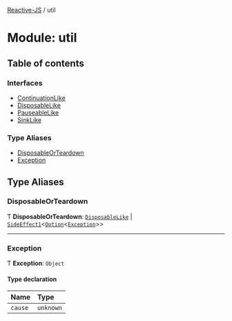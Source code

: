 [Reactive-JS](../README.md) / util

# Module: util

## Table of contents

### Interfaces

- [ContinuationLike](../interfaces/util.ContinuationLike.md)
- [DisposableLike](../interfaces/util.DisposableLike.md)
- [PauseableLike](../interfaces/util.PauseableLike.md)
- [SinkLike](../interfaces/util.SinkLike.md)

### Type Aliases

- [DisposableOrTeardown](util.md#disposableorteardown)
- [Exception](util.md#exception)

## Type Aliases

### DisposableOrTeardown

Ƭ **DisposableOrTeardown**: [`DisposableLike`](../interfaces/util.DisposableLike.md) \| [`SideEffect1`](functions.md#sideeffect1)<[`Option`](functions.md#option)<[`Exception`](util.md#exception)\>\>

___

### Exception

Ƭ **Exception**: `Object`

#### Type declaration

| Name | Type |
| :------ | :------ |
| `cause` | `unknown` |
